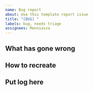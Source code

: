 ```yaml
---
name: Bug report
about: Use this template report issue
title: "[BUG] "
labels: bug, needs triage
assignees: Monniasza
---
```


What has gone wrong
---

How to recreate
---

Put log here
---


